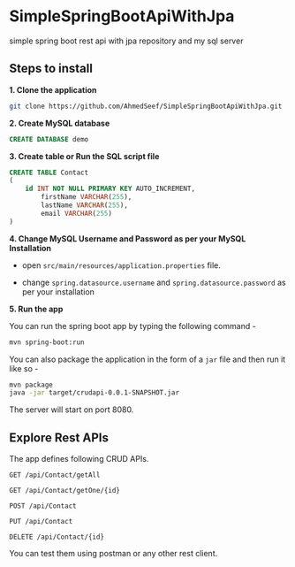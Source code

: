 # SimpleSpringBootApiWithJpa

simple spring boot rest api with jpa repository and my sql server

## Steps to install

**1. Clone the application**

```bash
git clone https://github.com/AhmedSeef/SimpleSpringBootApiWithJpa.git
```

**2. Create MySQL database**

```sql
CREATE DATABASE demo
```

**3. Create table or Run the SQL script file**

```sql
CREATE TABLE Contact
(
	id INT NOT NULL PRIMARY KEY AUTO_INCREMENT,
    	firstName VARCHAR(255),
    	lastName VARCHAR(255),
    	email VARCHAR(255)
)
```

**4. Change MySQL Username and Password as per your MySQL Installation**

- open `src/main/resources/application.properties` file.

- change `spring.datasource.username` and `spring.datasource.password` as per your installation

**5. Run the app**

You can run the spring boot app by typing the following command -

```bash
mvn spring-boot:run
```

You can also package the application in the form of a `jar` file and then run it like so -

```bash
mvn package
java -jar target/crudapi-0.0.1-SNAPSHOT.jar
```

The server will start on port 8080.

## Explore Rest APIs

The app defines following CRUD APIs.

    GET /api/Contact/getAll

    GET /api/Contact/getOne/{id}

    POST /api/Contact

    PUT /api/Contact

    DELETE /api/Contact/{id}

You can test them using postman or any other rest client.
